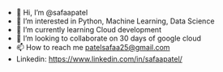 - 👋 Hi, I’m @safaapatel
- 👀 I’m interested in Python, Machine Learning, Data Science
- 🌱 I’m currently learning Cloud development
- 💞️ I’m looking to collaborate on 30 days of google cloud
- 📫 How to reach me patelsafaa25@gmail.com
- Linkedin: https://www.linkedin.com/in/safaapatel/

<!---
safaapatel/safaapatel is a ✨ special ✨ repository because its `README.md` (this file) appears on your GitHub profile.
You can click the Preview link to take a look at your changes.
--->
